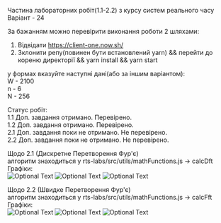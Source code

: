 Частина лабораторних робіт(1.1-2.2) з курсу систем реального часу <br/>
Варіант - 24 <br />

За бажанням можно перевірити виконання роботи 2 шляхами: <br />

1. Відвідати https://client-one.now.sh/
2. Зклонити репу(повинен бути встановлений yarn) && перейти до кореню директорії && yarn install && yarn start<br />

у формах вказуйте наступні дані(або за іншим варіантом): <br />
W - 2100 <br />
n - 6 <br />
N - 256 <br />

Статус робіт: <br/>
1.1 Доп. завдання отримано. Перевірено.<br/>
1.2 Доп. завдання отримано. Перевірено.<br/>
2.1 Доп. завдання поки не отримано. Не перевірено.<br/>
2.2 Доп. завдання поки не отримано. Не перевірено.<br/>

Щодо 2.1 (Дискретне Перетворення Фур'є)<br/>
алгоритм знаходиться у rts-labs/src/utils/mathFunctions.js -> calcDft<br/>
Графіки:<br/>
![Optional Text](../master/graphics/21/21-real-dft.jpg)
![Optional Text](../master/graphics/21/21-imagine-dft.jpg)
![Optional Text](../master/graphics/21/21-spectrum-dft.jpg)

Щодо 2.2 (Швидке Перетворення Фур'є)<br/>
алгоритм знаходиться у rts-labs/src/utils/mathFunctions.js -> calcFft<br/>
Графіки:<br/>
![Optional Text](../master/graphics/22/22-real-fft.jpg)
![Optional Text](../master/graphics/22/22-imagine-fft.jpg)
![Optional Text](../master/graphics/22/22-spectrum-fft.jpg)
